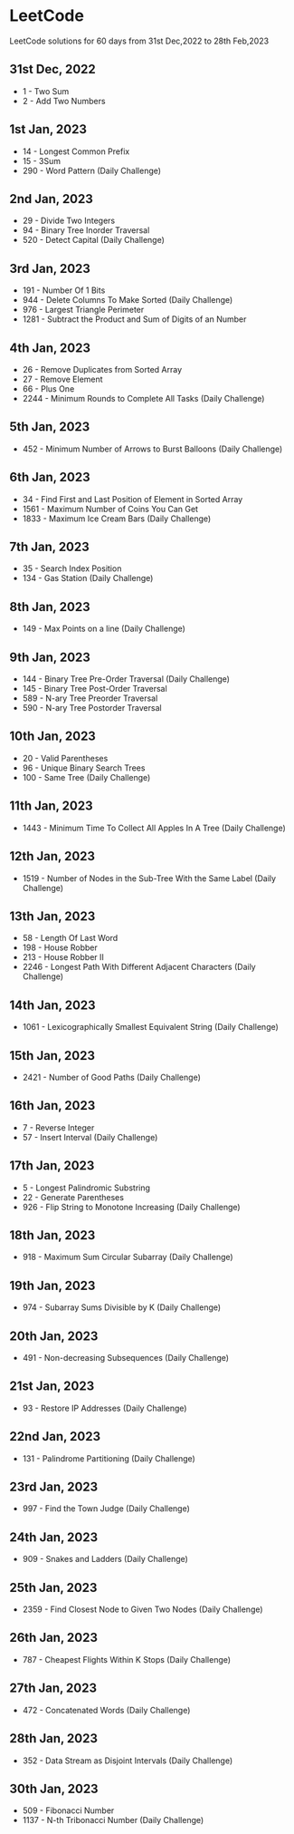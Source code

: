 # LeetCode
LeetCode solutions for 60 days from 31st Dec,2022 to 28th Feb,2023

## 31st Dec, 2022
- 1 - Two Sum
- 2 - Add Two Numbers

## 1st Jan, 2023
- 14 - Longest Common Prefix
- 15 - 3Sum
- 290 - Word Pattern (Daily Challenge)

## 2nd Jan, 2023
- 29 - Divide Two Integers
- 94 - Binary Tree Inorder Traversal
- 520 - Detect Capital (Daily Challenge)

## 3rd Jan, 2023
- 191 - Number Of 1 Bits
- 944 - Delete Columns To Make Sorted (Daily Challenge)
- 976 - Largest Triangle Perimeter
- 1281 - Subtract the Product and Sum of Digits of an Number

## 4th Jan, 2023
- 26 - Remove Duplicates from Sorted Array
- 27 - Remove Element
- 66 - Plus One
- 2244 - Minimum Rounds to Complete All Tasks (Daily Challenge)

## 5th Jan, 2023
- 452 - Minimum Number of Arrows to Burst Balloons (Daily Challenge)

## 6th Jan, 2023
- 34 - Find First and Last Position of Element in Sorted Array
- 1561 - Maximum Number of Coins You Can Get
- 1833 - Maximum Ice Cream Bars (Daily Challenge)

## 7th Jan, 2023
- 35 - Search Index Position
- 134 - Gas Station (Daily Challenge)

## 8th Jan, 2023
- 149 - Max Points on a line (Daily Challenge)

## 9th Jan, 2023
- 144 - Binary Tree Pre-Order Traversal (Daily Challenge)
- 145 - Binary Tree Post-Order Traversal
- 589 - N-ary Tree Preorder Traversal
- 590 - N-ary Tree Postorder Traversal

## 10th Jan, 2023
- 20 - Valid Parentheses
- 96 - Unique Binary Search Trees
- 100 - Same Tree (Daily Challenge)

## 11th Jan, 2023
- 1443 - Minimum Time To Collect All Apples In A Tree (Daily Challenge)

## 12th Jan, 2023
- 1519 - Number of Nodes in the Sub-Tree With the Same Label (Daily Challenge)

## 13th Jan, 2023
- 58 - Length Of Last Word
- 198 - House Robber
- 213 - House Robber II
- 2246 - Longest Path With Different Adjacent Characters (Daily Challenge)

## 14th Jan, 2023
- 1061 - Lexicographically Smallest Equivalent String (Daily Challenge)

## 15th Jan, 2023
- 2421 - Number of Good Paths (Daily Challenge)

## 16th Jan, 2023
- 7 - Reverse Integer
- 57 - Insert Interval (Daily Challenge)

## 17th Jan, 2023
- 5 - Longest Palindromic Substring
- 22 - Generate Parentheses
- 926 - Flip String to Monotone Increasing (Daily Challenge)

## 18th Jan, 2023
- 918 - Maximum Sum Circular Subarray (Daily Challenge)

## 19th Jan, 2023
- 974 - Subarray Sums Divisible by K (Daily Challenge)

## 20th Jan, 2023
- 491 - Non-decreasing Subsequences (Daily Challenge)

## 21st Jan, 2023
- 93 - Restore IP Addresses (Daily Challenge)

## 22nd Jan, 2023
- 131 - Palindrome Partitioning (Daily Challenge)

## 23rd Jan, 2023
- 997 - Find the Town Judge (Daily Challenge)

## 24th Jan, 2023
- 909 - Snakes and Ladders (Daily Challenge)

## 25th Jan, 2023
- 2359 - Find Closest Node to Given Two Nodes (Daily Challenge)

## 26th Jan, 2023
- 787 - Cheapest Flights Within K Stops (Daily Challenge)

## 27th Jan, 2023
- 472 - Concatenated Words (Daily Challenge)

## 28th Jan, 2023
- 352 - Data Stream as Disjoint Intervals (Daily Challenge)

## 30th Jan, 2023
- 509 - Fibonacci Number
- 1137 - N-th Tribonacci Number (Daily Challenge)